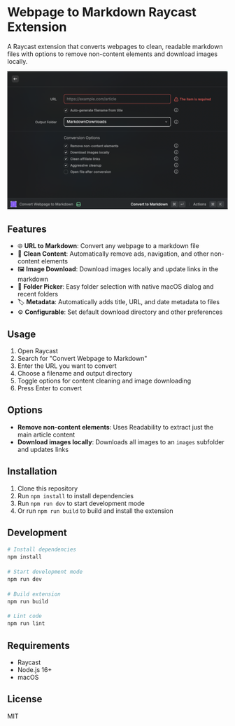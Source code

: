 # Webpage to Markdown Raycast Extension

A Raycast extension that converts webpages to clean, readable markdown files with options to remove non-content elements and download images locally.

![Preview](/Preview.png)

## Features

- 🌐 **URL to Markdown**: Convert any webpage to a markdown file
- 🧹 **Clean Content**: Automatically remove ads, navigation, and other non-content elements
- 🖼️ **Image Download**: Download images locally and update links in the markdown
- 📁 **Folder Picker**: Easy folder selection with native macOS dialog and recent folders
- 🏷️ **Metadata**: Automatically adds title, URL, and date metadata to files
- ⚙️ **Configurable**: Set default download directory and other preferences

## Usage

1. Open Raycast
2. Search for "Convert Webpage to Markdown"
3. Enter the URL you want to convert
4. Choose a filename and output directory
5. Toggle options for content cleaning and image downloading
6. Press Enter to convert

## Options

- **Remove non-content elements**: Uses Readability to extract just the main article content
- **Download images locally**: Downloads all images to an `images` subfolder and updates links

## Installation

1. Clone this repository
2. Run `npm install` to install dependencies
3. Run `npm run dev` to start development mode
4. Or run `npm run build` to build and install the extension

## Development

```bash
# Install dependencies
npm install

# Start development mode
npm run dev

# Build extension
npm run build

# Lint code
npm run lint
```

## Requirements

- Raycast
- Node.js 16+
- macOS

## License

MIT
